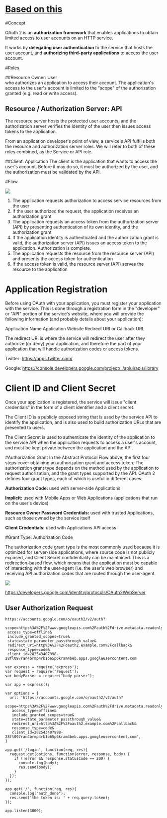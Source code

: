 # [Based on this](https://www.digitalocean.com/community/tutorials/an-introduction-to-oauth-2)

#Concept

OAuth 2 is an **authorization framework** that enables applications to obtain limited access to user accounts on an HTTP service.

It works by **delegating user authentication** to the service that hosts the user account, and **authorizing third-party applications** to access the user account.

#Roles

##Resource Owner: User  
who authorizes an application to access their account. The application's access to the user's account is limited to the "scope" of the authorization granted (e.g. read or write access).

## Resource / Authorization Server: API
The resource server hosts the protected user accounts, and the authorization server verifies the identity of the user then issues access tokens to the application.

From an application developer's point of view, a service's API fulfills both the resource and authorization server roles. We will refer to both of these roles combined, as the Service or API role.

##Client: Application
The client is the application that wants to access the user's account. Before it may do so, it must be authorized by the user, and the authorization must be validated by the API.

#Flow

![](img/abstract_flow.png)

1. The application requests authorization to access service resources from the user
2. If the user authorized the request, the application receives an authorization grant
3. The application requests an access token from the authorization server (API) by presenting authentication of its own identity, and the authorization grant
4. If the application identity is authenticated and the authorization grant is valid, the authorization server (API) issues an access token to the application. Authorization is complete.
5. The application requests the resource from the resource server (API) and presents the access token for authentication
6. If the access token is valid, the resource server (API) serves the resource to the application
# Application Registration

Before using OAuth with your application, you must register your application with the service. This is done through a registration form in the "developer" or "API" portion of the service's website, where you will provide the following information (and probably details about your application):

Application Name
Application Website
Redirect URI or Callback URL

The redirect URI is where the service will redirect the user after they authorize (or deny) your application, and therefore the part of your application that will handle authorization codes or access tokens.

Twitter: https://apps.twitter.com/

Google: https://console.developers.google.com/project/_/apiui/apis/library

# Client ID and Client Secret
Once your application is registered, the service will issue "client credentials" in the form of a client identifier and a client secret.

The Client ID is a publicly exposed string that is used by the service API to identify the application, and is also used to build authorization URLs that are presented to users.

The Client Secret is used to authenticate the identity of the application to the service API when the application requests to access a user's account, and must be kept private between the application and the API.

#Authorization Grant
In the Abstract Protocol Flow above, the first four steps cover obtaining an authorization grant and access token. The authorization grant type depends on the method used by the application to request authorization, and the grant types supported by the API. OAuth 2 defines four grant types, each of which is useful in different cases:

**Authorization Code:** used with server-side Applications

**Implicit:** used with Mobile Apps or Web Applications (applications that run on the user's device)

**Resource Owner Password Credentials:** used with trusted Applications, such as those owned by the service itself

**Client Credentials:** used with Applications API access

#Grant Type: Authorization Code

The authorization code grant type is the most commonly used because it is optimized for server-side applications, where source code is not publicly exposed, and Client Secret confidentiality can be maintained. This is a redirection-based flow, which means that the application must be capable of interacting with the user-agent (i.e. the user's web browser) and receiving API authorization codes that are routed through the user-agent.

![](img/auth_code_flow.png)

https://developers.google.com/identity/protocols/OAuth2WebServer

## User Authorization Request

```
https://accounts.google.com/o/oauth2/v2/auth?
 scope=https%3A%2F%2Fwww.googleapis.com%2Fauth%2Fdrive.metadata.readonly&
 access_type=offline&
 include_granted_scopes=true&
 state=state_parameter_passthrough_value&
 redirect_uri=http%3A%2F%2Foauth2.example.com%2Fcallback&
 response_type=code&
 client_id=282543407998-28fl097ran4brmp4rb1o65p6kram4beb.apps.googleusercontent.com
```

```
var express = require('express');
var request = require('request');
var bodyParser = require("body-parser");

var app = express();

var options = {
  url: 'https://accounts.google.com/o/oauth2/v2/auth?
   scope=https%3A%2F%2Fwww.googleapis.com%2Fauth%2Fdrive.metadata.readonly&
   access_type=offline&
   include_granted_scopes=true&
   state=state_parameter_passthrough_value&
   redirect_uri=http%3A%2F%2Foauth2.example.com%2Fcallback&
   response_type=code&
   client_id=282543407998-28fl097ran4brmp4rb1o65p6kram4beb.apps.googleusercontent.com',
}

app.get('/login', function(req, res){
  request.get(options, function(error, response, body) {
    if (!error && response.statusCode == 200) {
      console.log(body);
      res.send(body);
    }
  });
});

app.get('/', function(req, res){
  console.log("auth_done");
  res.send('the token is: ' + req.query.token);
});

app.listen(3000);

```
